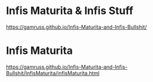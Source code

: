 # Infis Maturita & Infis Stuff
https://gamruss.github.io/Infis-Maturita-and-Infis-Bullshit/

# Infis Maturita

https://gamruss.github.io/Infis-Maturita-and-Infis-Bullshit/InfisMaturita/infisMaturita.html
